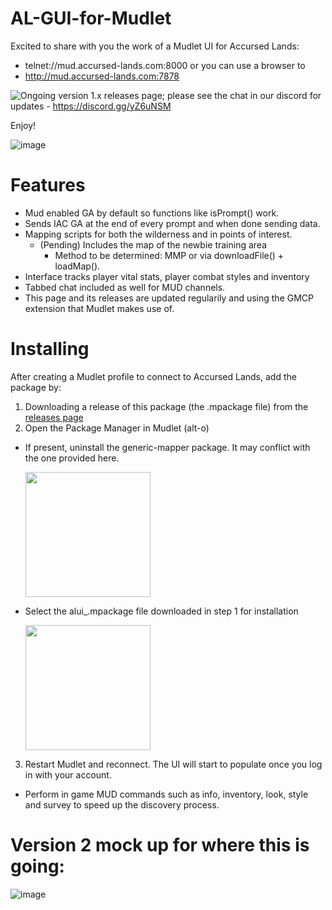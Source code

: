 # AL-GUI-for-Mudlet

Excited to share with you the work of a Mudlet UI for Accursed Lands:
- telnet://mud.accursed-lands.com:8000 or you can use a browser to
- http://mud.accursed-lands.com:7878

![Ongoing version 1.x releases page](https://github.com/Accursed-Lands-MUD/AL-GUI-for-Mudlet/releases); please see the chat in our discord for updates - https://discord.gg/yZ6uNSM

Enjoy!

![image](https://user-images.githubusercontent.com/59232016/202618690-db7d87c3-3f9d-4bfd-94cd-5dc0f3edf19b.png)


# Features
- Mud enabled GA by default so functions like isPrompt() work.
- Sends IAC GA at the end of every prompt and when done sending data.
- Mapping scripts for both the wilderness and in points of interest.
  - (Pending) Includes the map of the newbie training area
    - Method to be determined:  MMP or via downloadFile() + loadMap().
- Interface tracks player vital stats, player combat styles and inventory
- Tabbed chat included as well for MUD channels.
- This page and its releases are updated regularily and using the GMCP extension that Mudlet makes use of.

# Installing

After creating a Mudlet profile to connect to Accursed Lands, add the package by:

1.    Downloading a release of this package (the .mpackage file) from the [releases page](https://github.com/Accursed-Lands-MUD/AL-GUI-for-Mudlet/releases)
2.    Open the Package Manager in Mudlet (alt-o)
- If present, uninstall the generic-mapper package. It may conflict with the one provided here.

  <img src="https://user-images.githubusercontent.com/59232016/202616813-7b79b6d0-9510-4ba9-a0e1-7b3c5b769b4b.png" width="200" />

- Select the alui_<version>.mpackage file downloaded in step 1 for installation

  <img src="https://user-images.githubusercontent.com/59232016/202617253-70fa4f6e-8cc3-4d9d-a08f-66cd551e85bd.png" width="200" />


3.    Restart Mudlet and reconnect. The UI will start to populate once you log in with your account.
- Perform in game MUD commands such as info, inventory, look, style and survey to speed up the discovery process.


# Version 2 mock up for where this is going:
![image](https://user-images.githubusercontent.com/59232016/202612971-754f0c50-549e-4b5b-86d5-d1bd703c49a7.png)
